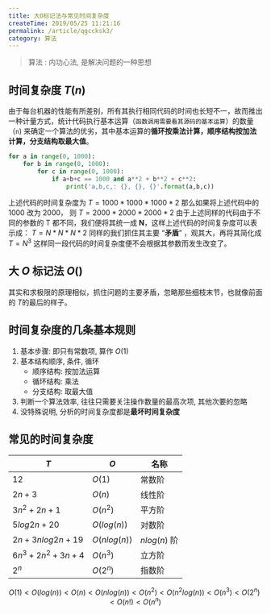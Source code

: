 ```yaml
---
title: 大O标记法与常见时间复杂度
createTime: 2019/05/25 11:21:16
permalink: /article/qgccksk3/
category: 算法
---
```


> 算法 : 内功心法, 是解决问题的一种思想

## 时间复杂度 $T(n)$

由于每台机器的性能有所差别，所有其执行相同代码的时间也长短不一，故而推出一种计量方式，统计代码执行基本运算（`函数调用需要看其源码的基本运算`）的数量（`n`) 来确定一个算法的优劣，其中基本运算的**循环按乘法计算，顺序结构按加法计算，分支结构取最大值**。

```python
for a in range(0, 1000): 
    for b in range(0, 1000):
        for c in range(0, 1000):
            if a+b+c == 1000 and a**2 + b**2 + c**2:
                print('a,b,c,: {}, {}, {}'.format(a,b,c))
```

上述代码的时间复杂度为
$T = 1000 * 1000 * 1000 * 2$
那么如果将上述代码中的 1000 改为 2000， 则
$T = 2000 * 2000 * 2000 * 2$
由于上述同样的代码由于不同的参数的 T 都不同，我们便将其统一成 **N**，这样上述代码的时间复杂度可以表示成：
$T = N * N * N * 2$
同样的我们抓住其主要 “**矛盾**” ，观其大，再将其简化成
$T= N^3$
这样同一段代码的时间复杂度便不会根据其参数而发生改变了。

## 大 $O$ 标记法 $O()$

其实和求极限的原理相似，抓住问题的主要矛盾，忽略那些细枝末节，也就像前面的 $T$的最后的样子。

## 时间复杂度的几条基本规则

1. 基本步骤: 即只有常数项, 算作 $O(1)$
2. 基本结构顺序, 条件, 循环
   - 顺序结构: 按加法运算
   - 循环结构: 乘法
   - 分支结构: 取最大值
3. 判断一个算法效率, 往往只需要关注操作数量的最高次项, 其他次要的忽略
4. 没特殊说明, 分析的时间复杂度都是**最坏时间复杂度**

## 常见的时间复杂度

|$T$|$O$|名称|
| -| -| ------|
|$12$|$O(1)$|常数阶|
|$2n+3$|$O(n)$|线性阶|
|$3n^2+2n+1$|$O(n^2)$|平方阶|
|$5log2n+20$|$O(log(n))$|对数阶|
|$2n+3nlog2n+19$|$O(nlog(n))$|$nlog(n)$ 阶|
|$6n^3+2n^2+3n+4$|$O(n^3)$|立方阶|
|$2^n$|$O(2^n)$|指数阶|

$$
O(1) < O(log(n)) < O(n) < O(nlog(n)) < O(n^2)< O(n ^ 2log(n)) < O(n^3) < O(2^n) < O(n!) < O(n^n)
$$
